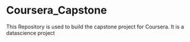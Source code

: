 # Coursera_Capstone
 This Repository is used to build the capstone project for Coursera. It is a datascience project
